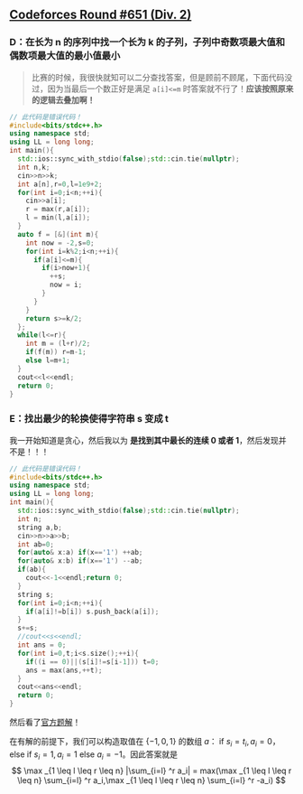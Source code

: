 ## [Codeforces Round #651 (Div. 2)](https://codeforces.com/contest/1370)

### D：在长为 n 的序列中找一个长为 k 的子列，子列中奇数项最大值和偶数项最大值的最小值最小

> 比赛的时候，我很快就知可以二分查找答案，但是顾前不顾尾，下面代码没过，因为当最后一个数正好是满足 `a[i]<=m` 时答案就不行了！**应该按照原来的逻辑去叠加啊！**

``` C++
// 此代码是错误代码！
#include<bits/stdc++.h>
using namespace std;
using LL = long long;
int main(){
  std::ios::sync_with_stdio(false);std::cin.tie(nullptr);
  int n,k;
  cin>>n>>k;
  int a[n],r=0,l=1e9+2;
  for(int i=0;i<n;++i){
    cin>>a[i];
    r = max(r,a[i]);
    l = min(l,a[i]);
  }
  auto f = [&](int m){
    int now = -2,s=0;
    for(int i=k%2;i<n;++i){
      if(a[i]<=m){
        if(i>now+1){
          ++s;
          now = i;
        }
      }
    }
    return s>=k/2;
  };
  while(l<=r){
    int m = (l+r)/2;
    if(f(m)) r=m-1;
    else l=m+1;
  }
  cout<<l<<endl;
  return 0;
}
```

### E：找出最少的轮换使得字符串 s 变成 t

我一开始知道是贪心，然后我以为 **是找到其中最长的连续 0 或者 1**，然后发现并不是！！！


``` C++
// 此代码是错误代码！
#include<bits/stdc++.h>
using namespace std;
using LL = long long;
int main(){
  std::ios::sync_with_stdio(false);std::cin.tie(nullptr);
  int n;
  string a,b;
  cin>>n>>a>>b;
  int ab=0;
  for(auto& x:a) if(x=='1') ++ab;
  for(auto& x:b) if(x=='1') --ab;
  if(ab){
    cout<<-1<<endl;return 0;
  }
  string s;
  for(int i=0;i<n;++i){
    if(a[i]!=b[i]) s.push_back(a[i]);
  }
  s+=s;
  //cout<<s<<endl;
  int ans = 0;
  for(int i=0,t;i<s.size();++i){
    if((i == 0)||(s[i]!=s[i-1])) t=0;
    ans = max(ans,++t);
  }
  cout<<ans<<endl;
  return 0;
}
```

然后看了[官方题解](https://codeforces.com/blog/entry/79107)！

在有解的前提下，我们可以构造取值在 $\{-1,0,1\}$ 的数组 $a$： if  $s_i = t_i,a_i = 0$，else if $s_i = 1,a_i=1$ else $a_i=-1$。因此答案就是
$$
\max _{1 \leq l \leq r \leq n} |\sum_{i=l} ^r  a_i| = max(\max _{1 \leq l \leq r \leq n} \sum_{i=l} ^r  a_i,\max _{1 \leq l \leq r \leq n} \sum_{i=l} ^r  -a_i)
$$